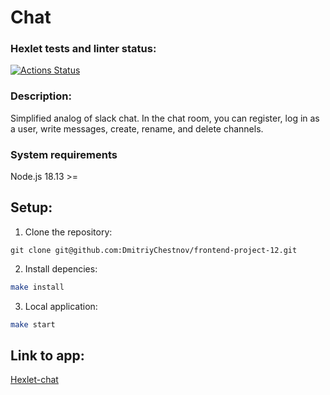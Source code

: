 # Chat

### Hexlet tests and linter status:
[![Actions Status](https://github.com/DmitriyChestnov/frontend-project-12/actions/workflows/hexlet-check.yml/badge.svg)](https://github.com/DmitriyChestnov/frontend-project-12/actions)
### Description:

Simplified analog of slack chat. In the chat room, you can register, log in as a user, write messages, create, rename, and delete channels.

### System requirements
Node.js 18.13 >=

## Setup:

1) Clone the repository:

```
git clone git@github.com:DmitriyChestnov/frontend-project-12.git
```

2) Install depencies:

```sh
make install
```

3) Local application:

```sh
make start
```

## Link to app:
[Hexlet-chat](https://frontend-project-12-production-33f5.up.railway.app/)
